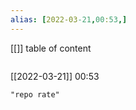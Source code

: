 ```yaml
---
alias: [2022-03-21,00:53,]
---
```

[[]]
table of content
```toc
```

[[2022-03-21]] 00:53

```query
"repo rate"
```